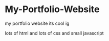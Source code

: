 # My-Portfolio-Website
my portfolio website its cool ig 

lots of html and lots of css and small javascript 
